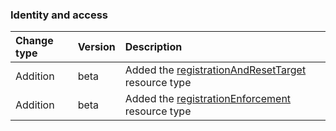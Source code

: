 ### Identity and access

| **Change type** | **Version** | **Description** |
|:---|:---|:---|
|Addition|beta|Added the [registrationAndResetTarget](https://docs.microsoft.com/en-us/graph/api/resources/registrationAndResetTarget?view=graph-rest-beta) resource type|
|Addition|beta|Added the [registrationEnforcement](https://docs.microsoft.com/en-us/graph/api/resources/registrationEnforcement?view=graph-rest-beta) resource type|
